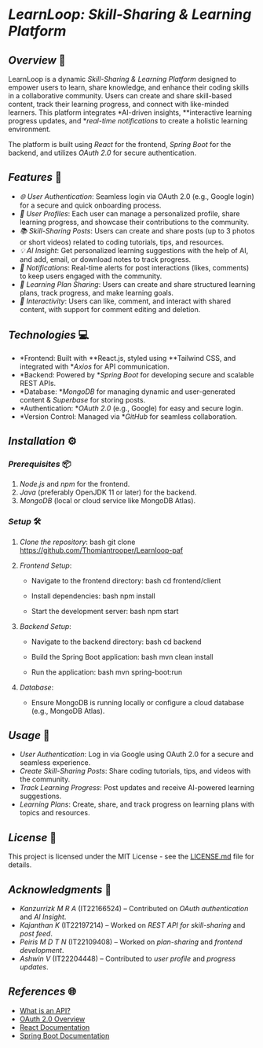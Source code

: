 # *LearnLoop: Skill-Sharing & Learning Platform* 

## *Overview* 📖

LearnLoop is a dynamic *Skill-Sharing & Learning Platform* designed to empower users to learn, share knowledge, and enhance their coding skills in a collaborative community. Users can create and share skill-based content, track their learning progress, and connect with like-minded learners. This platform integrates *AI-driven insights, **interactive learning progress updates, and **real-time notifications* to create a holistic learning environment.

The platform is built using *React* for the frontend, *Spring Boot* for the backend, and utilizes *OAuth 2.0* for secure authentication.

## *Features* 🔑

- *🌐 User Authentication*: Seamless login via OAuth 2.0 (e.g., Google login) for a secure and quick onboarding process.
- *👥 User Profiles*: Each user can manage a personalized profile, share learning progress, and showcase their contributions to the community.
- *📚 Skill-Sharing Posts*: Users can create and share posts (up to 3 photos or short videos) related to coding tutorials, tips, and resources.
- *💡 AI Insight*: Get personalized learning suggestions with the help of AI, and add, email, or download notes to track progress.
- *🔔 Notifications*: Real-time alerts for post interactions (likes, comments) to keep users engaged with the community.
- *📝 Learning Plan Sharing*: Users can create and share structured learning plans, track progress, and make learning goals.
- *💬 Interactivity*: Users can like, comment, and interact with shared content, with support for comment editing and deletion.

## *Technologies* 💻

- *Frontend: Built with **React.js, styled using **Tailwind CSS, and integrated with **Axios* for API communication.
- *Backend: Powered by **Spring Boot* for developing secure and scalable REST APIs.
- *Database: **MongoDB* for managing dynamic and user-generated content & *Superbase* for storing posts.
- *Authentication: **OAuth 2.0* (e.g., Google) for easy and secure login.
- *Version Control: Managed via **GitHub* for seamless collaboration.

## *Installation* ⚙

### *Prerequisites* 📦
1. *Node.js* and *npm* for the frontend.
2. *Java* (preferably OpenJDK 11 or later) for the backend.
3. *MongoDB* (local or cloud service like MongoDB Atlas).

### *Setup* 🛠

1. *Clone the repository*:
   bash
   git clone https://github.com/Thomiantrooper/Learnloop-paf
   

2. *Frontend Setup*:
   - Navigate to the frontend directory:
     bash
     cd frontend/client
     
   - Install dependencies:
     bash
     npm install
     
   - Start the development server:
     bash
     npm start
     

3. *Backend Setup*:
   - Navigate to the backend directory:
     bash
     cd backend
     
   - Build the Spring Boot application:
     bash
     mvn clean install
     
   - Run the application:
     bash
     mvn spring-boot:run
     

4. *Database*:
   - Ensure MongoDB is running locally or configure a cloud database (e.g., MongoDB Atlas).

## *Usage* 🎯

- *User Authentication*: Log in via Google using OAuth 2.0 for a secure and seamless experience.
- *Create Skill-Sharing Posts*: Share coding tutorials, tips, and videos with the community.
- *Track Learning Progress*: Post updates and receive AI-powered learning suggestions.
- *Learning Plans*: Create, share, and track progress on learning plans with topics and resources.

## *License* 📝
This project is licensed under the MIT License - see the [LICENSE.md](LICENSE.md) file for details.

## *Acknowledgments* 🎉
- *Kanzurrizk M R A* (IT22166524) – Contributed on *OAuth authentication* and *AI Insight*.
- *Kajanthan K* (IT22197214) – Worked on *REST API for skill-sharing* and *post feed*.
- *Peiris M D T N* (IT22109408) – Worked on *plan-sharing* and *frontend development*.
- *Ashwin V* (IT22204448) – Contributed to *user profile* and *progress updates*.

## *References* 🌐
- [What is an API?](https://www.wallarm.com/what/the-concept-of-an-api-gateway)
- [OAuth 2.0 Overview](https://auth0.com/intro-to-iam/what-is-oauth-2)
- [React Documentation](https://react.dev/learn)
- [Spring Boot Documentation](https://docs.spring.io/spring-boot/index.html)
